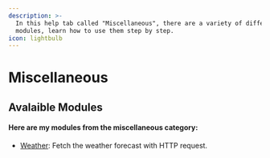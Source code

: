 ```yaml
---
description: >-
  In this help tab called "Miscellaneous", there are a variety of different
  modules, learn how to use them step by step.
icon: lightbulb
---
```


# Miscellaneous

## Avalaible Modules

#### Here are my modules from the miscellaneous category:

* [Weather](weather.md): Fetch the weather forecast with HTTP request.

